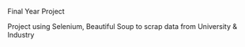 Final Year Project 

Project using Selenium, Beautiful Soup to scrap data from University & Industry

